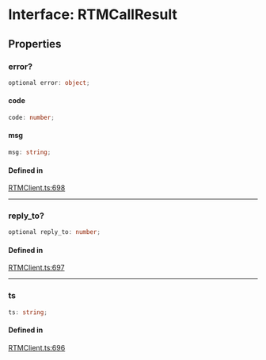 # Interface: RTMCallResult

## Properties

### error?

```ts
optional error: object;
```

#### code

```ts
code: number;
```

#### msg

```ts
msg: string;
```

#### Defined in

[RTMClient.ts:698](https://github.com/slackapi/node-slack-sdk/blob/7b348598b763c2b7545d1042b5f0429775cfa62c/packages/rtm-api/src/RTMClient.ts#L698)

***

### reply\_to?

```ts
optional reply_to: number;
```

#### Defined in

[RTMClient.ts:697](https://github.com/slackapi/node-slack-sdk/blob/7b348598b763c2b7545d1042b5f0429775cfa62c/packages/rtm-api/src/RTMClient.ts#L697)

***

### ts

```ts
ts: string;
```

#### Defined in

[RTMClient.ts:696](https://github.com/slackapi/node-slack-sdk/blob/7b348598b763c2b7545d1042b5f0429775cfa62c/packages/rtm-api/src/RTMClient.ts#L696)
